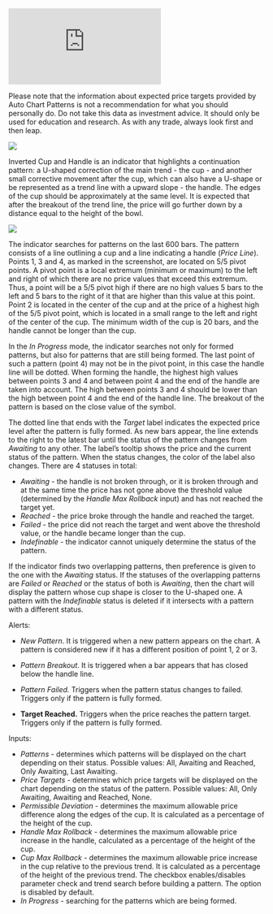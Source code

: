<iframe src="https://www.youtube.com/embed/MvUHkmOzmaw??si=ib5SfKHI6zCkvy0x&amp;wmode=opaque" frameborder="0" allowfullscreen=""></iframe>  

Please note that the information about expected price targets provided by Auto Chart Patterns is not a recommendation for what you should personally do. Do not take this data as investment advice. It should only be used for education and research. As with any trade, always look first and then leap.

![](https://s3.amazonaws.com/cdn.freshdesk.com/data/helpdesk/attachments/production/43498887500/original/iw8Q5mRndr5-e1NRiWu7Y8rclqtCvKlzkg.png?1721297109)

Inverted Cup and Handle is an indicator that highlights a continuation pattern: a U-shaped correction of the main trend - the cup - and another small corrective movement after the cup, which can also have a U-shape or be represented as a trend line with a upward slope - the handle. The edges of the cup should be approximately at the same level. It is expected that after the breakout of the trend line, the price will go further down by a distance equal to the height of the bowl.

![](https://s3.amazonaws.com/cdn.freshdesk.com/data/helpdesk/attachments/production/43498887607/original/CCaEcjnu3aKW9QvRw0rTybccPvCmssBl_Q.png?1721297142)

The indicator searches for patterns on the last 600 bars. The pattern consists of a line outlining a cup and a line indicating a handle (_Price Line_). Points 1, 3 and 4, as marked in the screenshot, are located on 5/5 pivot points. A pivot point is a local extremum (minimum or maximum) to the left and right of which there are no price values that exceed this extremum. Thus, a point will be a 5/5 pivot high if there are no high values 5 bars to the left and 5 bars to the right of it that are higher than this value at this point. Point 2 is located in the center of the cup and at the price of a highest high of the 5/5 pivot point, which is located in a small range to the left and right of the center of the cup. The minimum width of the cup is 20 bars, and the handle cannot be longer than the cup.

In the _In Progress_ mode, the indicator searches not only for formed patterns, but also for patterns that are still being formed. The last point of such a pattern (point 4) may not be in the pivot point, in this case the handle line will be dotted. When forming the handle, the highest high values between points 3 and 4 and between point 4 and the end of the handle are taken into account. The high between points 3 and 4 should be lower than the high between point 4 and the end of the handle line. The breakout of the pattern is based on the close value of the symbol.

The dotted line that ends with the _Target_ label indicates the expected price level after the pattern is fully formed. As new bars appear, the line extends to the right to the latest bar until the status of the pattern changes from _Awaiting_ to any other. The label’s tooltip shows the price and the current status of the pattern. When the status changes, the color of the label also changes. There are 4 statuses in total:

-   _Awaiting_ - the handle is not broken through, or it is broken through and at the same time the price has not gone above the threshold value (determined by the _Handle Max Rollback_ input) and has not reached the target yet.
-   _Reached_ - the price broke through the handle and reached the target.
-   _Failed_ - the price did not reach the target and went above the threshold value, or the handle became longer than the cup.
-   _Indefinable_ - the indicator cannot uniquely determine the status of the pattern.

If the indicator finds two overlapping patterns, then preference is given to the one with the _Awaiting_ status. If the statuses of the overlapping patterns are _Failed_ or _Reached_ or the status of both is _Awaiting_, then the chart will display the pattern whose cup shape is closer to the U-shaped one. A pattern with the _Indefinable_ status is deleted if it intersects with a pattern with a different status.

Alerts:

-   _New Pattern_. It is triggered when a new pattern appears on the chart. A pattern is considered new if it has a different position of point 1, 2 or 3.
-   _Pattern Breakout_. It is triggered when a bar appears that has closed below the handle line.

-   _Pattern Failed._ Triggers when the pattern status changes to failed. Triggers only if the pattern is fully formed.
-   __Target Reached.__ Triggers when the price reaches the pattern target. Triggers only if the pattern is fully formed.

Inputs:

-   _Patterns_ \- determines which patterns will be displayed on the chart depending on their status. Possible values: All, Awaiting and Reached, Only Awaiting, Last Awaiting.
-   _Price Targets_ - determines which price targets will be displayed on the chart depending on the status of the pattern. Possible values: All, Only Awaiting, Awaiting and Reached, None.
-   _Permissible Deviation_ \- determines the maximum allowable price difference along the edges of the cup. It is calculated as a percentage of the height of the cup.
-   _Handle Max Rollback_ - determines the maximum allowable price increase in the handle, calculated as a percentage of the height of the cup.
-   _Cup Max Rollback_ - determines the maximum allowable price increase in the cup relative to the previous trend. It is calculated as a percentage of the height of the previous trend. The checkbox enables/disables parameter check and trend search before building a pattern. The option is disabled by default.
-   _In Progress_ - searching for the patterns which are being formed.